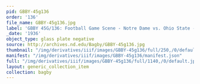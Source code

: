 ```yaml
---
pid: GBBY-45g136
order: '136'
file_name: GBBY-45g136.jpg
label: 'GBBY 45G/136: Football Game Scene - Notre Dame vs. Ohio State - 1936'
_date: '1936'
object_type: glass plate negative
source: http://archives.nd.edu/Bagby/GBBY-45g136.jpg
thumbnail: "/img/derivatives/iiif/images/GBBY-45g136/full/250,/0/default.jpg"
manifest: "/img/derivatives/iiif/images/GBBY-45g136/manifest.json"
full: "/img/derivatives/iiif/images/GBBY-45g136/full/1140,/0/default.jpg"
layout: generic_collection_item
collection: bagby
---
```

